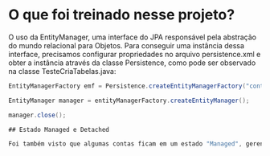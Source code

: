 # O que foi treinado nesse projeto?

O uso da EntityManager, uma interface do JPA responsável pela abstração do mundo relacional para Objetos. Para conseguir uma instância dessa interface, precisamos configurar propriedades no arquivo persistence.xml e obter a instância através da classe Persistence, como pode ser observado na classe TesteCriaTabelas.java:

~~~Java
EntityManagerFactory emf = Persistence.createEntityManagerFactory("contas");

EntityManager manager = entityManagerFactory.createEntityManager();

manager.close();

## Estado Managed e Detached

Foi também visto que algumas contas ficam em um estado "Managed", gerenciadas pelo EntityManager e sincronizadas automaticamente com o banco de dados uma vez que ela tenha sido recuperada. Mas se a instancia do Manager for fechada, a entidade passa para uma categoria de "Detached", onde nao eh mais gerenciada pelo Manager. Ainda eh possivel usar o metodo Merge do EntityManager para sincroniza-la com o banco.
~~~
